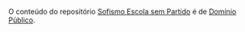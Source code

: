 O conteúdo do repositório [Sofismo Escola sem Partido](https://github.com/proflage/sofismo-esp) é de [Domínio Público](https://pt.wikipedia.org/wiki/Dom%C3%ADnio_público).
